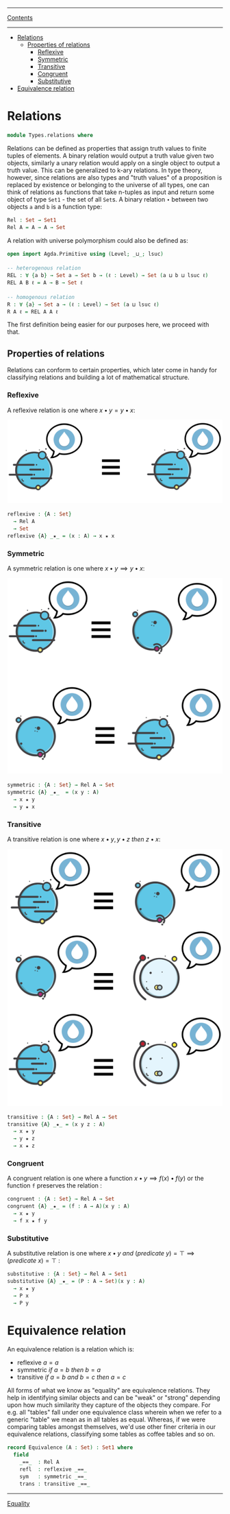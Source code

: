 ****
[Contents](contents.html)

<!-- START doctoc generated TOC please keep comment here to allow auto update -->
<!-- DON'T EDIT THIS SECTION, INSTEAD RE-RUN doctoc TO UPDATE -->
****

- [Relations](#relations)
  - [Properties of relations](#properties-of-relations)
    - [Reflexive](#reflexive)
    - [Symmetric](#symmetric)
    - [Transitive](#transitive)
    - [Congruent](#congruent)
    - [Substitutive](#substitutive)
- [Equivalence relation](#equivalence-relation)

<!-- END doctoc generated TOC please keep comment here to allow auto update -->


# Relations

```agda
module Types.relations where
```

Relations can be defined as properties that assign truth values to finite tuples of elements. A binary relation would output a truth value given two objects, similarly a unary relation would apply on a single object to output a truth value. This can be generalized to k-ary relations. In type theory, however, since relations are also types and "truth values" of a proposition is replaced by existence or belonging to the universe of all types, one can think of relations as functions that take n-tuples as input and return some  object of type `Set1` - the set of all `Set`s. A binary relation `∙` between two objects `a` and `b` is a function type:

```agda
Rel : Set → Set1
Rel A = A → A → Set
```

A relation with universe polymorphism could also be defined as:

```agda
open import Agda.Primitive using (Level; _⊔_; lsuc)

-- heterogenous relation
REL : ∀ {a b} → Set a → Set b → (ℓ : Level) → Set (a ⊔ b ⊔ lsuc ℓ)
REL A B ℓ = A → B → Set ℓ

-- homogenous relation
R : ∀ {a} → Set a → (ℓ : Level) → Set (a ⊔ lsuc ℓ)
R A ℓ = REL A A ℓ
```

The first definition being easier for our purposes here, we proceed with that.

## Properties of relations

Relations can conform to certain properties, which later come in handy for classifying relations and building a lot of mathematical structure.

### Reflexive

A reflexive relation is one where $x \bullet y = y \bullet x$:

![refl](refl.png)

```agda
reflexive : {A : Set}
  → Rel A
  → Set
reflexive {A} _★_ = (x : A) → x ★ x
```

### Symmetric

A symmetric relation is one where $x \bullet y \implies y \bullet x$:

![symmetric](symmetric.png)

```agda
symmetric : {A : Set} → Rel A → Set
symmetric {A} _★_  = (x y : A)
  → x ★ y
  → y ★ x
```

### Transitive

A transitive relation is one where $x \bullet y, y \bullet z ~then~ z \bullet x$:

![transitive](transitive.png)

```agda
transitive : {A : Set} → Rel A → Set
transitive {A} _★_ = (x y z : A)
  → x ★ y
  → y ★ z
  → x ★ z
```

### Congruent

A congruent relation is one where a function $x \bullet y \implies f(x) \bullet f(y)$ or the function `f` preserves the relation :

```agda
congruent : {A : Set} → Rel A → Set
congruent {A} _★_ = (f : A → A)(x y : A)
  → x ★ y
  → f x ★ f y
```

### Substitutive

A substitutive relation is one where $x \bullet y ~and~ (predicate~ y) = ⊤ \implies (predicate~ x) = ⊤$ :

```agda
substitutive : {A : Set} → Rel A → Set1
substitutive {A} _★_ = (P : A → Set)(x y : A)
  → x ★ y
  → P x
  → P y
```

# Equivalence relation

An equivalence relation is a relation which is:

- reflexive $a = a$
- symmetric $if~ a = b ~then~ b = a$
- transitive $if~ a = b ~and~ b = c ~then~ a = c$

All forms of what we know as "equality" are equivalence relations. They help in identifying similar objects and can be "weak" or "strong" depending upon how much similarity they capture of the objects they compare. For e.g. all "tables" fall under one equivalence class wherein when we refer to a generic "table" we mean as in all tables as equal. Whereas, if we were comparing tables amongst themselves, we'd use other finer criteria in our equivalence relations, classifying some tables as coffee tables and so on.

```agda
record Equivalence (A : Set) : Set1 where
  field
    _==_  : Rel A
    refl  : reflexive _==_
    sym   : symmetric _==_
    trans : transitive _==_
```


****
[Equality](./Types.equality.html)
